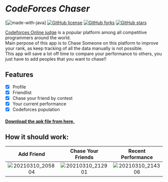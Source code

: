 # *CodeForces Chaser*

[![made-with-java](https://img.shields.io/badge/java-%23ED8B00.svg)]
[![GitHub license](https://img.shields.io/github/license/tanimahossain/Code-Forces-Chaser.svg)](https://github.com/tanimahossain/Code-Forces-Chaser/blob/main/LICENSE)
[![GitHub forks](https://img.shields.io/github/forks/tanimahossain/Code-Forces-Chaser.svg?style=social&label=Fork)](https://github.com/tanimahossain/Code-Forces-Chaser)
[![GitHub stars](https://img.shields.io/github/stars/tanimahossain/Code-Forces-Chaser.svg?style=social&label=Stars)](https://github.com/tanimahossain/Code-Forces-Chaser)

[Codeforces Online judge](https://codeforces.com/) is a popular platform among all competitive programmers around the world.\
Main perpose of this app is to Chase Someone on this platform to improve your rank, as keep tracking of all the data manually is not possible.\
This app will save a lot off time to compare your performance to others, you just have to add peoples that you want to chase!!

## Features

* [x] Profile
* [x] Friendlist
* [x] Chase your friend by contest
* [x] Your current performance
* [x] Codeforces population

#### [Download the apk file from here.](https://github.com/tanimahossain/Code-Forces-Chaser/files/6118739/cf.chaser.zip)

## How it should work:

Add Friend | Chase Your Friends | Recent Performance
:-------------------------:|:-------------------------:|:-------------------------:
![20210310_205804](https://user-images.githubusercontent.com/34402268/110666494-96161e00-81f3-11eb-8fa1-bcc8b8f7e78b.gif)  |  ![20210310_212901](https://user-images.githubusercontent.com/34402268/110686033-1f841b00-8209-11eb-8dca-5f0f523700cf.gif) | ![20210310_214306](https://user-images.githubusercontent.com/34402268/110686043-2317a200-8209-11eb-8803-7ff465e53dfd.gif)


